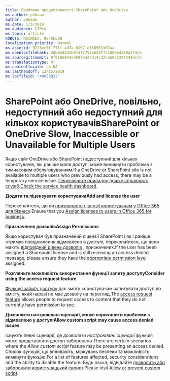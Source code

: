 ```yaml
---
title: Проблеми продуктивності-SharePoint або OneDrive
ms.author: pebaum
author: pebaum
ms.date: 1/3/2019
ms.audience: ITPro
ms.topic: article
ROBOTS: NOINDEX, NOFOLLOW
localization_priority: Normal
ms.assetid: 9225ec0f-771f-4d7a-8157-e188953107aa
ms.openlocfilehash: 2db0a9442b9fdf1752b654f7c188e641e0a274cb
ms.sourcegitcommit: 0f0186044a3597e42ad14c32ca58e7224344dcfa
ms.translationtype: MT
ms.contentlocale: uk-UA
ms.lasthandoff: 12/15/2019
ms.locfileid: "40053822"
---
```

# <a name="sharepoint-or-onedrive-slow-inaccessible-or-unavailable-for-multiple-users"></a><span data-ttu-id="5340b-102">SharePoint або OneDrive, повільно, недоступний або недоступний для кількох користувачів</span><span class="sxs-lookup"><span data-stu-id="5340b-102">SharePoint or OneDrive Slow, Inaccessible or Unavailable for Multiple Users</span></span>

<span data-ttu-id="5340b-103">Якщо сайт OneDrive або SharePoint недоступний для кількох користувачів, які раніше мали доступ, може виникнути проблема з тимчасовим обслуговуванням.</span><span class="sxs-lookup"><span data-stu-id="5340b-103">If a OneDrive or SharePoint site is not available to multiple users who previously had access, there may be a temporary service issue.</span></span> <span data-ttu-id="5340b-104">[Перегляньте приладну дошку справності служб](https://portal.office.com/adminportal/home#/servicehealth).</span><span class="sxs-lookup"><span data-stu-id="5340b-104">[Check the service health dashboard](https://portal.office.com/adminportal/home#/servicehealth).</span></span>

<span data-ttu-id="5340b-105">**Додати та ліцензувати користувача**</span><span class="sxs-lookup"><span data-stu-id="5340b-105">**Add and license the user**</span></span>

<span data-ttu-id="5340b-106">Переконайтеся, що ви [призначаєте ліцензії користувачам у Office 365 для бізнесу](https://docs.microsoft.com/office365/admin/subscriptions-and-billing/assign-licenses-to-users?view=o365-worldwide&amp;tabs=One).</span><span class="sxs-lookup"><span data-stu-id="5340b-106">Ensure that you [Assign licenses to users in Office 365 for business](https://docs.microsoft.com/office365/admin/subscriptions-and-billing/assign-licenses-to-users?view=o365-worldwide&amp;tabs=One).</span></span>


<span data-ttu-id="5340b-107">**Призначення дозволів**</span><span class="sxs-lookup"><span data-stu-id="5340b-107">**Assign Permissions**</span></span>

<span data-ttu-id="5340b-108">Якщо користувач був призначений ліцензії SharePoint і як і раніше отримує повідомлення відмовлено в доступі, переконайтеся, що вони мають [відповідний рівень дозволів](https://docs.microsoft.com/sharepoint/understanding-permission-levels) , призначених.</span><span class="sxs-lookup"><span data-stu-id="5340b-108">If the user has been assigned a Sharepoint license and is still receiving an access denied message, please ensure they have the [appropriate permission level](https://docs.microsoft.com/sharepoint/understanding-permission-levels) assigned.</span></span>

<span data-ttu-id="5340b-109">**Розгляньте можливість використання функції запиту доступу**</span><span class="sxs-lookup"><span data-stu-id="5340b-109">**Consider using the access request feature**</span></span>

<span data-ttu-id="5340b-110">[Функція запиту доступу](https://support.office.com/article/Set-up-and-manage-access-requests-94B26E0B-2822-49D4-929A-8455698654B3) дає змогу користувачам запитувати доступ до вмісту, який наразі не має дозволу на перегляд.</span><span class="sxs-lookup"><span data-stu-id="5340b-110">The [access request feature](https://support.office.com/article/Set-up-and-manage-access-requests-94B26E0B-2822-49D4-929A-8455698654B3) allows people to request access to content that they do not currently have permission to see.</span></span>

<span data-ttu-id="5340b-111">**Дозволити настроювані сценарії, може спричинити проблеми з відмовлено у доступі**</span><span class="sxs-lookup"><span data-stu-id="5340b-111">**Allow custom script may cause access denied issues**</span></span>

<span data-ttu-id="5340b-112">Існують певні сценарії, де *дозволити настроювані сценарії* функція може представляти доступ заборонено.</span><span class="sxs-lookup"><span data-stu-id="5340b-112">There are certain scenarios where the *Allow custom script* feature may be presenting an access denied.</span></span> <span data-ttu-id="5340b-113">Список функцій, що впливають, міркувань безпеки та можливість вимкнути функцію.</span><span class="sxs-lookup"><span data-stu-id="5340b-113">For a list of features affected, security considerations and the ability to disable the feature.</span></span> <span data-ttu-id="5340b-114">Будь ласка, відвідайте [дозволити або заборонити користувацький скрипт](https://docs.microsoft.com/sharepoint/allow-or-prevent-custom-script).</span><span class="sxs-lookup"><span data-stu-id="5340b-114">Please visit [Allow or prevent custom script](https://docs.microsoft.com/sharepoint/allow-or-prevent-custom-script).</span></span>

